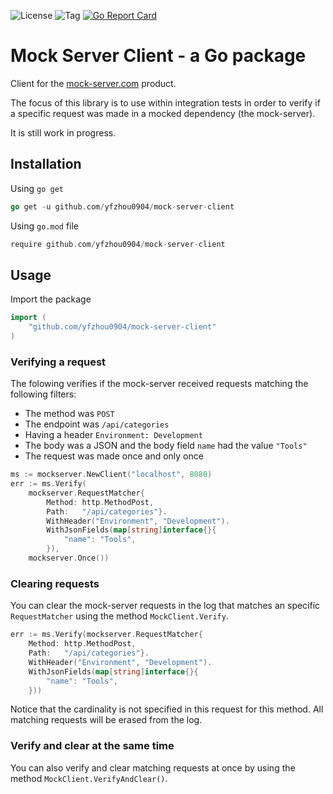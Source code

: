 ![License](https://img.shields.io/github/license/yfzhou0904/mock-server-client.svg?style=flat-square)
![Tag](https://img.shields.io/github/tag/yfzhou0904/mock-server-client.svg?style=flat-square)
[![Go Report Card](https://goreportcard.com/badge/github.com/yfzhou0904/mock-server-client?style-flat-square)](https://goreportcard.com/report/github.com/yfzhou0904/mock-server-client)

Mock Server Client - a Go package
=============================

Client for the [mock-server.com](https://mock-server.com) product.

The focus of this library is to use within integration tests in order to verify if a specific request was made in a mocked dependency (the mock-server).

It is still work in progress.


## Installation

Using `go get`
```go
go get -u github.com/yfzhou0904/mock-server-client
```

Using `go.mod` file
```go
require github.com/yfzhou0904/mock-server-client
```


## Usage

Import the package
```go
import (
    "github.com/yfzhou0904/mock-server-client"
)
```

### Verifying a request

The folowing verifies if the mock-server received requests matching the following filters:
* The method was `POST`
* The endpoint was `/api/categories`
* Having a header `Environment: Development`
* The body was a JSON and the body field `name` had the value `"Tools"`
* The request was made once and only once
```go
ms := mockserver.NewClient("localhost", 8080)
err := ms.Verify(
    mockserver.RequestMatcher{
        Method: http.MethodPost,
        Path:   "/api/categories"}.
        WithHeader("Environment", "Development").
        WithJsonFields(map[string]interface{}{
            "name": "Tools",
        }),
    mockserver.Once())
```

### Clearing requests
You can clear the mock-server requests in the log that matches an specific `RequestMatcher` using the method `MockClient.Verify`.
```go
err := ms.Verify(mockserver.RequestMatcher{
    Method: http.MethodPost,
    Path:   "/api/categories"}.
    WithHeader("Environment", "Development").
    WithJsonFields(map[string]interface{}{
        "name": "Tools",
    }))
```
Notice that the cardinality is not specified in this request for this method. All matching requests will be erased from the log.

### Verify and clear at the same time
You can also verify and clear matching requests at once by using the method `MockClient.VerifyAndClear()`.
